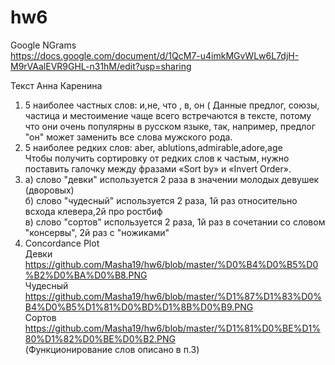 # hw6
Google NGrams                                   
https://docs.google.com/document/d/1QcM7-u4imkMGvWLw6L7djH-M9rVAalEVR9GHL-n31hM/edit?usp=sharing         




Текст Анна Каренина                                         

1. 5 наиболее частных слов: и,не, что , в, он   ( Данные предлог, союзы, частица и местоимение чаще всего встречаются в тексте, потому что они очень популярны в русском языке, так, например, предлог "он" может заменить все слова мужского рода.                          
2. 5 наиболее редких слов: aber, ablutions,admirable,adore,age                              
Чтобы получить сортировку от редких слов к частым, нужно поставить галочку между фразами «Sort by» и «Invert Order».
3. а) слово "девки" используется 2 раза в значении молодых девушек (дворовых)                  
   б) слово "чудесный" используется 2 раза, 1й раз относительно всхода клевера,2й про ростбиф                                 
   в) слово "сортов" используется 2 раза, 1й раз в сочетании со словом "консервы", 2й раз с "ножиками"
 4. Concordance Plot                                   
  Девки   https://github.com/Masha19/hw6/blob/master/%D0%B4%D0%B5%D0%B2%D0%BA%D0%B8.PNG                                           
  Чудесный https://github.com/Masha19/hw6/blob/master/%D1%87%D1%83%D0%B4%D0%B5%D1%81%D0%BD%D1%8B%D0%B9.PNG                 
   Сортов https://github.com/Masha19/hw6/blob/master/%D1%81%D0%BE%D1%80%D1%82%D0%BE%D0%B2.PNG                    
   (Функционирование слов описано в п.3)                    
   
   
  
